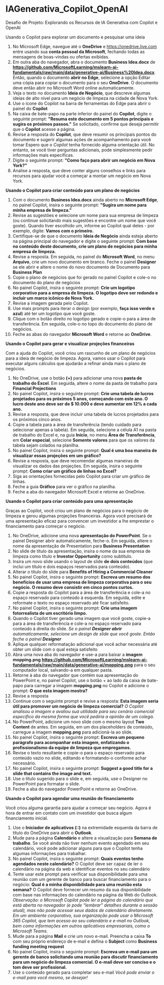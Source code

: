 # IAGenerativa_Copilot_OpenAI
Desafio de Projeto: Explorando os Recursos de IA Generativa com Copilot e OpenAI

Usando o Copilot para explorar um documento e pesquisar uma ideia

1. No Microsoft Edge, navegue até o **OneDrive** e https://onedrive.live.com entre usando sua **conta pessoal da Microsoft**, fechando todas as mensagens de boas-vindas ou ofertas exibidas.
2. Em outra aba do navegador, abra o documento **Business Idea.docx** de **https://github.com/MicrosoftLearning/mslearn-ai-fundamentals/raw/main/data/generative-ai/Business%20Idea.docx**.
Então, quando o documento **abrir no Edge**, selecione a opção Editar uma cópia para copiar o documento para o seu **OneDrive**. O documento deve então abrir no Microsoft Word online automaticamente.
3. Veja o texto no documento **Ideia de Negócio**, que descreve algumas ideias de alto nível para um negócio de limpeza na cidade de Nova York.
4. Use o ícone do Copilot na barra de ferramentas do Edge para abrir o painel do **Copilot**
5. Na caixa de bate-papo na parte inferior do painel do **Copilot**, digite o seguinte prompt:
 **"Resuma este documento em 5 pontos principais e sugira os próximos passos."**
Se solicitado, confirme que deseja permitir que o **Copilot** acesse a página.
6. Revise a resposta do **Copilot**, que deve resumir os principais pontos do documento e sugerir algumas ações de acompanhamento para você tomar
Espero que o *Copilot* tenha fornecido alguma orientação útil. No entanto, se você tiver perguntas adicionais, pode simplesmente pedir informações mais específicas.
7. Digite o seguinte prompt:
**"Como faço para abrir um negócio em Nova York?"**
8. Analise a resposta, que deve conter alguns conselhos e links para recursos para ajudar você a começar a montar um negócio em Nova York.

**Usando o Copilot para criar conteúdo para um plano de negócios**

1. Com o documento **Business Idea.docx** ainda aberto no **Microsoft Edge**, no painel Copilot, insira o seguinte prompt:
**"Sugira um nome para minha empresa de limpeza."**
2. Revise as sugestões e selecione um nome para sua empresa de limpeza (ou continue solicitando mais sugestões e encontre um nome que você goste). Quando tiver escolhido um, informe ao Copilot qual deles - por exemplo, digite: **Vamos com o primeiro.**
3. Certifique-se de que o documento **Ideia de Negócio** ainda esteja aberto na página principal do navegador e digite o seguinte prompt:
**Com base no conteúdo deste documento, crie um plano de negócios para minha empresa de limpeza.**
4. Revise a resposta. Em seguida, no painel do **Microsoft Word**, no menu **Arquivo**, crie um novo documento em branco. Feche o painel **Designer** se ele abrir e altere o nome do novo documento de Documento para **Business Plan**
5. Copie o plano de negócios que foi gerado no painel Copilot e cole-o no documento do plano de negócios
6. No painel Copilot, insira o seguinte prompt: **Crie um logotipo corporativo para a empresa de limpeza. O logotipo deve ser redondo e incluir um marco icônico de Nova York.**
7. Revise a imagem gerada pelo Copilot.
8. Use mais prompts para iterar o design (por exemplo, **faça isso verde e azul**) até ter um logotipo que você goste.
9. Clique com o botão direito no logotipo gerado e copie-o para a área de transferência. Em seguida, cole-o no topo do documento do plano de negócios.
10. Feche as abas do navegador **Microsoft Word** e retorne ao **OneDrive**.

**Usando o Copilot para gerar e visualizar projeções financeiras**

Com a ajuda do Copilot, você criou um rascunho de um plano de negócios para a ideia de negócio de limpeza. Agora, vamos usar o Copilot para executar alguns cálculos que ajudarão a refinar ainda mais o plano de negócios.

1. No OneDrive, use o botão **(+)** para adicionar uma nova **pasta de trabalho do Excel**. Em seguida, altere o nome da pasta de trabalho para **Financial Projections**
2. No painel Copilot, insira o seguinte prompt: **Crie uma tabela de lucros projetados para os próximos 5 anos, começando com este ano. O lucro deste ano deve ser de $ 10.000 e deve aumentar em 12% a cada ano.**
3. Revise a resposta, que deve incluir uma tabela de lucros projetados para os próximos cinco anos.
4. Copie a tabela para a área de transferência (tendo cuidado para selecionar apenas a tabela). Em seguida, selecione a célula A1 na pasta de trabalho do Excel e, na guia **Início**, no menu **Área de Transferência**, em **Colar especial**, selecione **Somente valores** para que os valores da tabela sejam colados na planilha.
5. No painel Copilot, insira o seguinte prompt: **Qual é uma boa maneira de visualizar essas projeções em um gráfico?**
6. Revise a resposta, que deve recomendar algumas maneiras de visualizar os dados das projeções. Em seguida, insira o seguinte prompt: **Como criar um gráfico de linhas no Excel?**
7. Siga as orientações fornecidas pelo Copilot para criar um gráfico de linhas.
8. Feche a guia **Gráfico** para ver o gráfico na planilha.
9. Feche a aba do navegador Microsoft Excel e retorne ao OneDrive.

**Usando o Copilot para criar conteúdo para uma apresentação**

Graças ao Copilot, você criou um plano de negócios para o negócio de limpeza e gerou algumas projeções financeiras. Agora você precisará de uma apresentação eficaz para convencer um investidor a lhe emprestar o financiamento para começar o negócio.

1. No OneDrive, adicione uma nova **apresentação do PowerPoint**. Se o painel Designer abrir automaticamente, feche-o. Em seguida, altere o nome da apresentação de Presentation para **Business Presentation**
2. No slide de título da apresentação, insira o nome da sua empresa de limpeza como título e **Investor Opportunity** como subtítulo.
3. Insira um novo slide usando o layout de slide **de dois conteúdos** (que inclui um título e dois espaços reservados para conteúdo).
4. Alterar o título do slide para **Benefits of Hiring a Commercial Cleaner**
5. No painel Copilot, insira o seguinte prompt: **Escreva um resumo dos benefícios de usar uma empresa de limpeza corporativa para o seu negócio. O resumo deve consistir em cinco pontos curtos.**
6. Copie a resposta do Copilot para a área de transferência e cole-a no espaço reservado para conteúdo à esquerda. Em seguida, edite e reformate o texto no espaço reservado até ficar satisfeito.
7. No painel Copilot, insira o seguinte prompt: **Crie uma imagem fotorrealista de um escritório limpo.**
8. Quando o Copilot tiver gerado uma imagem que você goste, copie-a para a área de transferência e cole-a no espaço reservado para conteúdo à direita do slide.
*Se o painel **Designer abrir** automaticamente, selecione um design de slide que você goste. Então feche o painel **Designer***
9. Aplique qualquer reformatação adicional que você achar necessária até obter um slide com o qual esteja satisfeito
10. Abra uma nova aba do navegador e use-a para baixar a **imagem mopping.png** **https://github.com/MicrosoftLearning/mslearn-ai-fundamentals/raw/main/data/generative-ai/mopping.png** para o seu computador local, salvando-a em qualquer pasta.
11. Retorne à aba do navegador que contém sua apresentação do PowerPoint e, no painel Copilot, use o botão + ao lado da caixa de bate-papo para carregar a imagem **mopping.png** no Copilot e adicione o prompt: **O que esta imagem mostra?**
12. Revise a resposta
13. Continue com o seguinte prompt e revise a resposta: **Esta imagem seria útil para promover um negócio de limpeza comercial?**
*O Copilot analisou a imagem e avaliou sua utilidade para seu cenário comercial específico da mesma forma que você pediria a opinião de um colega.*
14. No PowerPoint, adicione um novo slide com o mesmo layout **Two Content** de antes. Em seguida, em um dos placeholders de conteúdo, carregue a imagem **mopping.png** para adicioná-la ao slide.
15. No painel Copilot, insira o seguinte prompt: **Escreva um pequeno parágrafo para acompanhar esta imagem, enfatizando o profissionalismo da equipe de limpeza que empregamos.**
16. Revise o texto resultante e copie-o para o espaço reservado para conteúdo vazio no slide, editando e formatando-o conforme achar necessário.
17. No painel Copilot, insira o seguinte prompt: **Suggest a good title for a slide that contains the image and text.**
18. Use o título sugerido para o slide e, em seguida, use o Designer no PowerPoint para formatar o slide.
19. Feche a aba do navegador PowerPoint e retorne ao OneDrive.

**Usando o Copilot para agendar uma reunião de financiamento**

Você criou alguma garantia para ajudar a começar seu negócio. Agora é hora de entrar em contato com um investidor que busca algum financiamento inicial.

1. Use o **Iniciador de aplicativos (∷)** na extremidade esquerda da barra de título do OneDrive para abrir o **Outlook**.
2. Mude para a página **Calendário** e altere a visualização para **Semana de trabalho**. Se você ainda não tiver nenhum evento agendado em seu calendário, você pode adicionar alguns para que o Copilot tenha algumas informações para trabalhar.
3. No painel Copilot, insira o seguinte prompt: **Quais eventos tenho agendados neste calendário?**
O Copilot deve ser capaz de ler o calendário na página da web e identificar eventos no seu calendário
4. Tente usar este prompt para verificar sua disponibilidade para uma reunião com um gerente de banco para buscar financiamento para o negócio: **Qual é a minha disponibilidade para uma reunião esta semana?**
O Copilot deve fornecer um resumo da sua disponibilidade com base nas informações do calendário na página da Web do Outlook.
*Observação: o Microsoft Copilot pode ler a página do calendário que está aberta no navegador (e pode “lembrar” detalhes durante a sessão atual), mas não pode acessar seus dados de calendário diretamente. Em um ambiente corporativo, sua organização pode usar o Microsoft 365 Copilot, que tem acesso ao seu calendário e e-mail no Outlook, bem como informações em outros aplicativos empresariais, como o Microsoft Teams.*
5. Mude para a página **Mail** e crie um novo e-mail. Preencha a caixa **To** com seu próprio endereço de e-mail e defina o **Subject** como **Business funding meeting request**
6. No painel Copilot, insira o seguinte prompt: **Escreva um e-mail para um gerente de banco solicitando uma reunião para discutir financiamento para um negócio de limpeza comercial. O e-mail deve ser conciso e o tom deve ser profissional.**
7. Use o conteúdo gerado para completar seu e-mail
*Você pode enviar o e-mail para você mesmo, se desejar!*
